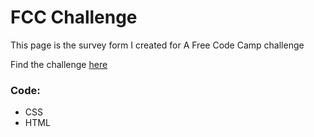 # FCC Challenge 

This page is the survey form I created for A Free Code Camp challenge  

Find the challenge [here](http://beta.freecodecamp.com/en/challenges/applied-responsive-web-design-projects/build-a-survey-form)

### Code:
* CSS
* HTML
